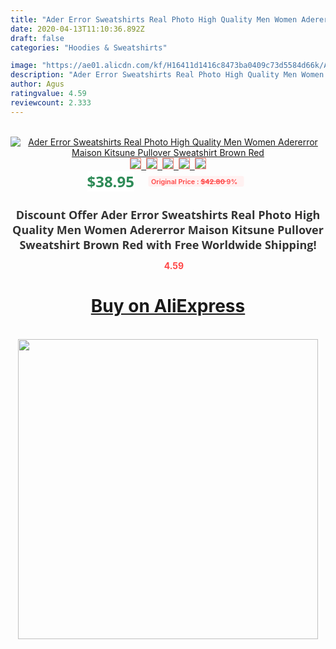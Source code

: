 ```yaml
---
title: "Ader Error Sweatshirts Real Photo High Quality Men Women Adererror Maison Kitsune Pullover Sweatshirt Brown Red"
date: 2020-04-13T11:10:36.892Z
draft: false
categories: "Hoodies & Sweatshirts"

image: "https://ae01.alicdn.com/kf/H16411d1416c8473ba0409c73d5584d66k/Ader-Error-Sweatshirts-Real-Photo-High-Quality-Men-Women-Adererror-Maison-Kitsune-Pullover-Sweatshirt-Brown-Red.jpg"
description: "Ader Error Sweatshirts Real Photo High Quality Men Women Adererror Maison Kitsune Pullover Sweatshirt Brown Red"
author: Agus
ratingvalue: 4.59
reviewcount: 2.333
---
```

<br>
<div style="text-align: center;">
<a href="https://s.click.aliexpress.com/e/_AZLuTj" target="_blank" rel="nofollow noopener noreferrer"><img alt="Ader Error Sweatshirts Real Photo High Quality Men Women Adererror Maison Kitsune Pullover Sweatshirt Brown Red" class="magnifier-image" src="https://ae01.alicdn.com/kf/H16411d1416c8473ba0409c73d5584d66k/Ader-Error-Sweatshirts-Real-Photo-High-Quality-Men-Women-Adererror-Maison-Kitsune-Pullover-Sweatshirt-Brown-Red.jpg_640x640.jpg">
<br>
<img style="border:1px solid salmon" src="https://ae01.alicdn.com/kf/H16411d1416c8473ba0409c73d5584d66k/Ader-Error-Sweatshirts-Real-Photo-High-Quality-Men-Women-Adererror-Maison-Kitsune-Pullover-Sweatshirt-Brown-Red.jpg_120x120.jpg">&nbsp;&nbsp;<img style="border:1px solid salmon" src="https://ae01.alicdn.com/kf/H0f91faf57d464ea7b2aa24b87f6fd6e8W/Ader-Error-Sweatshirts-Real-Photo-High-Quality-Men-Women-Adererror-Maison-Kitsune-Pullover-Sweatshirt-Brown-Red.jpg_120x120.jpg">&nbsp;&nbsp;<img style="border:1px solid salmon" src="https://ae01.alicdn.com/kf/H5e8d40045a4a4c16a42e515a1721f699W/Ader-Error-Sweatshirts-Real-Photo-High-Quality-Men-Women-Adererror-Maison-Kitsune-Pullover-Sweatshirt-Brown-Red.jpg_120x120.jpg">&nbsp;&nbsp;<img style="border:1px solid salmon" src="https://ae01.alicdn.com/kf/Hb66b7125fadc4cb998ceb6777607aed94/Ader-Error-Sweatshirts-Real-Photo-High-Quality-Men-Women-Adererror-Maison-Kitsune-Pullover-Sweatshirt-Brown-Red.jpg_120x120.jpg">&nbsp;&nbsp;<img style="border:1px solid salmon" src="https://ae01.alicdn.com/kf/H90619b9dc6354e579ba02c0d1ec56a79A/Ader-Error-Sweatshirts-Real-Photo-High-Quality-Men-Women-Adererror-Maison-Kitsune-Pullover-Sweatshirt-Brown-Red.jpg_120x120.jpg"></a></div><br0>
<div style="text-align: center;"><span style="background-color: white; border: 0px; box-sizing: border-box; color: seagreen; display: inline-block; font-family: &quot;open sans&quot; , &quot;arial&quot; , &quot;helvetica&quot; , sans-serif , &quot;heiti&quot;; font-size: 24px; font-stretch: inherit; font-weight: 700; line-height: inherit; margin: 0px 10px 0px 0px; padding: 0px; vertical-align: middle;">$38.95 </span>
<span style="background: rgb(255 , 241 , 241); border-radius: 3px; border: 0px; box-sizing: border-box; color: #ff4747; display: inline-block; font-family: inherit; font-size: 12px; font-stretch: inherit; font-style: inherit; font-variant: inherit; font-weight: 600; line-height: inherit; margin: 0px; padding: 2px 5px; transform: scale(0.9); vertical-align: middle;">Original Price : <b style="text-decoration: line-through;">$42.80 </b> 9%&nbsp;&nbsp;</span></div>
<h1 style="color: #333333; display: inline-block; font-family: &quot;open sans&quot; , &quot;arial&quot; , &quot;helvetica&quot; , sans-serif , &quot;heiti&quot;; font-size: 18px; font-stretch: inherit; font-weight: 700; text-align: center;">Discount Offer Ader Error Sweatshirts Real Photo High Quality Men Women Adererror Maison Kitsune Pullover Sweatshirt Brown Red with Free Worldwide Shipping!</h1>
<div style="color: #ff4747; text-align: center;">
<img src="https://4.bp.blogspot.com/-M0ZcTcb-5uY/XleCXlxnR4I/AAAAAAAAAEc/OrjgMkXV1oMQFaCRZj5HQwOCBcu3w1FegCPcBGAYYCw/s1600/star.png" style="height: 15px;">&nbsp;<b>4.59</b></div>
<div class="button_cont" align="center"><a class="buynow_a" href="https://s.click.aliexpress.com/e/_AZLuTj" target="_blank" rel="nofollow noopener noreferrer"><H1>Buy on AliExpress</H1></a></div><br>
<div class="separator" style="clear: both; text-align: center;">
<img src="https://lh3.googleusercontent.com/-pTy5HemUv9M/XlePHvY0dAI/AAAAAAAAAE4/0nX5iRUoIWY8eMW9Dpxeirr157OZliDIgCLcBGAsYHQ/s1600/badge.gif" width="480">
</div>
